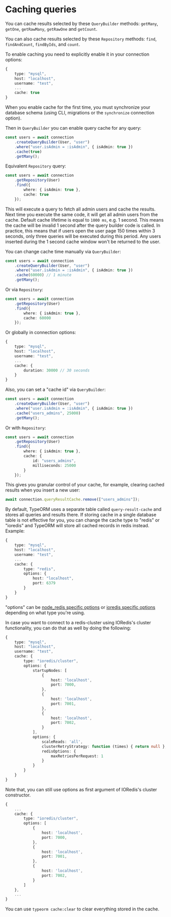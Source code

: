 # Caching queries

You can cache results selected by these `QueryBuilder` methods: `getMany`, `getOne`, `getRawMany`, `getRawOne`  and `getCount`.

 You can also cache results selected by these `Repository` methods: `find`, `findAndCount`, `findByIds`, and `count`.

To enable caching you need to explicitly enable it in your connection options:

```typescript
{
    type: "mysql",
    host: "localhost",
    username: "test",
    ...
    cache: true
}
```

When you enable cache for the first time,
you must synchronize your database schema (using CLI, migrations or the `synchronize` connection option).

Then in `QueryBuilder` you can enable query cache for any query:

```typescript
const users = await connection
    .createQueryBuilder(User, "user")
    .where("user.isAdmin = :isAdmin", { isAdmin: true })
    .cache(true)
    .getMany();
```

Equivalent `Repository` query:
```typescript
const users = await connection
    .getRepository(User)
    .find({
        where: { isAdmin: true },
        cache: true
    });
```

This will execute a query to fetch all admin users and cache the results.
Next time you execute the same code, it will get all admin users from the cache.
Default cache lifetime is equal to `1000 ms`, e.g. 1 second.
This means the cache will be invalid 1 second after the query builder code is called.
In practice, this means that if users open the user page 150 times within 3 seconds, only three queries will be executed during this period.
Any users inserted during the 1 second cache window won't be returned to the user.

You can change cache time manually via `QueryBuilder`:

```typescript
const users = await connection
    .createQueryBuilder(User, "user")
    .where("user.isAdmin = :isAdmin", { isAdmin: true })
    .cache(60000) // 1 minute
    .getMany();
```

Or via `Repository`:

```typescript
const users = await connection
    .getRepository(User)
    .find({
        where: { isAdmin: true },
        cache: 60000
    });
```

Or globally in connection options:

```typescript
{
    type: "mysql",
    host: "localhost",
    username: "test",
    ...
    cache: {
        duration: 30000 // 30 seconds
    }
}
```

Also, you can set a "cache id" via `QueryBuilder`:

```typescript
const users = await connection
    .createQueryBuilder(User, "user")
    .where("user.isAdmin = :isAdmin", { isAdmin: true })
    .cache("users_admins", 25000)
    .getMany();
```

Or with `Repository`:
```typescript
const users = await connection
    .getRepository(User)
    .find({
        where: { isAdmin: true },
        cache: {
            id: "users_admins",
            milliseconds: 25000
        }
    });
```

This gives you granular control of your cache,
for example, clearing cached results when you insert a new user:

```typescript
await connection.queryResultCache.remove(["users_admins"]);
```


By default, TypeORM uses a separate table called `query-result-cache` and stores all queries and results there.
If storing cache in a single database table is not effective for you,
you can change the cache type to "redis" or "ioredis" and TypeORM will store all cached records in redis instead.
Example:

```typescript
{
    type: "mysql",
    host: "localhost",
    username: "test",
    ...
    cache: {
        type: "redis",
        options: {
            host: "localhost",
            port: 6379
        }
    }
}
```

"options" can be [node_redis specific options](https://github.com/NodeRedis/node_redis#options-object-properties) or [ioredis specific options](https://github.com/luin/ioredis/blob/master/API.md#new-redisport-host-options) depending on what type you're using.


In case you want to connect to a redis-cluster using IORedis's cluster functionality, you can do that as well by doing the following:

```typescript
{
    type: "mysql",
    host: "localhost",
    username: "test",
    cache: {
        type: "ioredis/cluster",
        options: {
            startupNodes: [
                {
                    host: 'localhost',
                    port: 7000,
                },
                {
                    host: 'localhost',
                    port: 7001,
                },
                {
                    host: 'localhost',
                    port: 7002,
                }
            ],
            options: {
                scaleReads: 'all',
                clusterRetryStrategy: function (times) { return null },
                redisOptions: {
                    maxRetriesPerRequest: 1
                }
            }
        }
    }
}
```

Note that, you can still use options as first argument of IORedis's cluster constructor.
```typescript
{
    ...
    cache: {
        type: "ioredis/cluster",
        options: [
            {
                host: 'localhost',
                port: 7000,
            },
            {
                host: 'localhost',
                port: 7001,
            },
            {
                host: 'localhost',
                port: 7002,
            }
        ]
    },
    ...
}
```

You can use `typeorm cache:clear` to clear everything stored in the cache.
